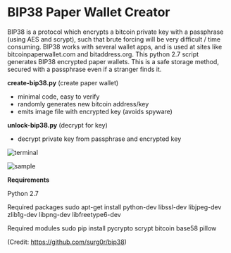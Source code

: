 # BIP38 Paper Wallet Creator

BIP38 is a protocol which encrypts a bitcoin private key with a passphrase (using AES and scrypt), such that 
brute forcing will be very difficult / time consuming. BIP38 works with several wallet apps, and is used at sites
like bitcoinpaperwallet.com and bitaddress.org. This python 2.7 script generates BIP38 encrypted paper wallets.
This is a safe storage method, secured with a passphrase even if a stranger finds it.

**create-bip38.py** (create paper wallet)
- minimal code, easy to verify
- randomly generates new bitcoin address/key
- emits image file with encrypted key (avoids spyware)

**unlock-bip38.py** (decrypt for key)
- decrypt private key from passphrase and encrypted key

![terminal](https://raw.githubusercontent.com/steve-vincent/bip38/master/screens/terminal.png)

![sample](https://raw.githubusercontent.com/steve-vincent/bip38/master/screens/sample.jpg)

**Requirements**

Python 2.7

Required packages
sudo apt-get install python-dev libssl-dev libjpeg-dev zlib1g-dev libpng-dev libfreetype6-dev

Required modules
sudo pip install pycrypto scrypt bitcoin base58 pillow


(Credit: https://github.com/surg0r/bip38)
